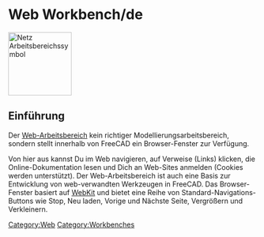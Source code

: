 # Web Workbench/de






<img alt="Netz Arbeitsbereichssymbol" src=images/Workbench_Web.svg  style="width:128px;">

## Einführung

Der [Web-Arbeitsbereich](Web_Workbench/de.md) kein richtiger Modellierungsarbeitsbereich, sondern stellt innerhalb von FreeCAD ein Browser-Fenster zur Verfügung.

Von hier aus kannst Du im Web navigieren, auf Verweise (Links) klicken, die Online-Dokumentation lesen und Dich an Web-Sites anmelden (Cookies werden unterstützt). Der Web-Arbeitsbereich ist auch eine Basis zur Entwicklung von web-verwandten Werkzeugen in FreeCAD. Das Browser-Fenster basiert auf [WebKit](https://webkit.org/WebKit) und bietet eine Reihe von Standard-Navigations-Buttons wie Stop, Neu laden, Vorige und Nächste Seite, Vergrößern und Verkleinern.







[Category:Web](Category:Web.md) [Category:Workbenches](Category:Workbenches.md)
